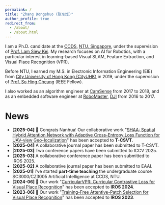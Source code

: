 ```yaml
---
permalink: /
title: "Zhang Dongshuo (张东烁)"
author_profile: true
redirect_from: 
  - /about/
  - /about.html
---
```


I am a Ph.D. candidate at the [CCDS](https://www.ntu.edu.sg/computing), [NTU, Singapore](https://www.ntu.edu.sg/), under the supervision of [Prof. Lam Siew Kei](https://siewkeilam.github.io/ei-research-group/index.html). My research focuses on AI for Robotics, with a particular interest in learning-based Visual SLAM, Feature Extraction, and Visual Place Recognition (VPR).

Before NTU, I earned my M.S. in Electronic Information Engineering (EIE) from [City University of Hong Kong (CityUHK)](https://www.cityu.edu.hk/) in 2019, under the supervision of [Prof. So Hing Cheung](https://www.ee.cityu.edu.hk/~hcso/) (IEEE Fellow).

I also worked as an algorithm engineer at [CamSense](https://www.camsense.cn/en/) from 2017 to 2018, and as an embedded software engineer at [RoboMaster](https://www.robomaster.com/en-US), [DJI](https://www.dji.com/) from 2016 to 2017.

News
======
- **[2025-04]** 🎉 Congrats Nanhua! Our collaborative work "[SHAA: Spatial Hybrid Attention Network with Adaptive Cross-Entropy Loss Function for UAV-view Geo-localization](https://github.com/chennanhua001/SHAA)" has been accepted to **T-CSVT**. <br />
- **[2025-04]** A collaborative journal paper has been submitted to T-CSVT. <br />
- **[2025-03]** Two conference papers have been submitted to ICCV 2025. <br />
- **[2025-03]** A collaborative conference paper has been submitted to IROS 2025. <br />
- **[2025-02]** A collaborative journal paper has been submitted to EAAI. <br />
- **[2025-01]** I've started **part-time teaching** the undergraduate course SC3000/CZ3005 Artificial Intelligence at CCDS, NTU. <br />
- **[2024-06]** 🎉 Our work "[CurricularVPR: Curricular Contrastive Loss for Visual Place Recognition](https://alandszhang.github.io/publication/iros24_curricularvpr)" has been accepted to **IROS 2024**. <br />
- **[2023-06]** 🎉 Our work "[Training-Free Attentive-Patch Selection for Visual Place Recognition](https://alandszhang.github.io/publication/iros23_atten)"
 has been accepted to **IROS 2023**.
